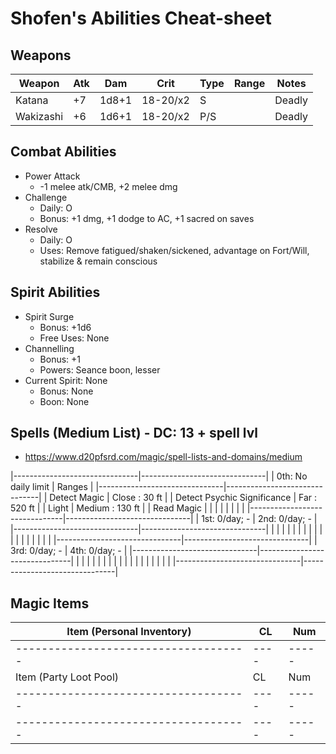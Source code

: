 # Shofen's Abilities Cheat-sheet
## Weapons
| Weapon    | Atk | Dam   | Crit     | Type | Range | Notes
|-----------|-----|-------|----------|------|-------|------------
| Katana    | +7  | 1d8+1 | 18-20/x2 | S    |       | Deadly
| Wakizashi | +6  | 1d6+1 | 18-20/x2 | P/S  |       | Deadly

## Combat Abilities
- Power Attack
    - -1 melee atk/CMB, +2 melee dmg
- Challenge
    - Daily: O
    - Bonus: +1 dmg, +1 dodge to AC, +1 sacred on saves
- Resolve
    - Daily: O
    - Uses: Remove fatigued/shaken/sickened, advantage on Fort/Will, stabilize & remain conscious

## Spirit Abilities
- Spirit Surge
    - Bonus: +1d6
    - Free Uses: None
- Channelling
    - Bonus: +1
    - Powers: Seance boon, lesser
- Current Spirit: None
    - Bonus: None
    - Boon: None

## Spells (Medium List) - DC: 13 + spell lvl
- https://www.d20pfsrd.com/magic/spell-lists-and-domains/medium

|-------------------------------|-------------------------------|
| 0th: No daily limit           | Ranges                        |
|-------------------------------|-------------------------------|
| Detect Magic                  | Close  :  30 ft               |
| Detect Psychic Significance   | Far    : 520 ft               |
| Light                         | Medium : 130 ft               |
| Read Magic                    |                               |
|                               |                               |
|                               |                               |
|-------------------------------|-------------------------------|
| 1st: 0/day; -                 | 2nd: 0/day; -                 |
|-------------------------------|-------------------------------|
|                               |                               |
|                               |                               |
|                               |                               |
|                               |                               |
|                               |                               |
|                               |                               |
|-------------------------------|-------------------------------|
| 3rd: 0/day; -                 | 4th: 0/day; -                 |
|-------------------------------|-------------------------------|
|                               |                               |
|                               |                               |
|                               |                               |
|                               |                               |
|                               |                               |
|                               |                               |
|-------------------------------|-------------------------------|

## Magic Items
| Item (Personal Inventory)          | CL | Num |
|------------------------------------|----|-----|
|------------------------------------|----|-----|
| Item (Party Loot Pool)             | CL | Num |
|------------------------------------|----|-----|
|------------------------------------|----|-----|
